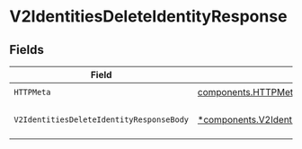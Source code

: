 # V2IdentitiesDeleteIdentityResponse


## Fields

| Field                                                                                                                   | Type                                                                                                                    | Required                                                                                                                | Description                                                                                                             |
| ----------------------------------------------------------------------------------------------------------------------- | ----------------------------------------------------------------------------------------------------------------------- | ----------------------------------------------------------------------------------------------------------------------- | ----------------------------------------------------------------------------------------------------------------------- |
| `HTTPMeta`                                                                                                              | [components.HTTPMetadata](../../models/components/httpmetadata.md)                                                      | :heavy_check_mark:                                                                                                      | N/A                                                                                                                     |
| `V2IdentitiesDeleteIdentityResponseBody`                                                                                | [*components.V2IdentitiesDeleteIdentityResponseBody](../../models/components/v2identitiesdeleteidentityresponsebody.md) | :heavy_minus_sign:                                                                                                      | Identity successfully deleted                                                                                           |